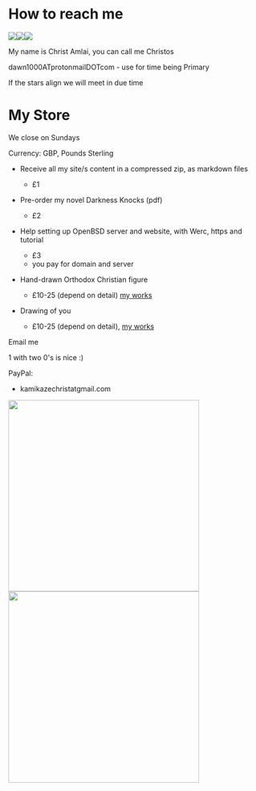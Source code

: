 # How to reach me

<img src=.pix/me.png><img src=.pix/bottle.gif><img src=.pix/test.webp>

My name is Christ Amlai, you can call me Christos

dawn1000ATprotonmailDOTcom - use for time being Primary

If the stars align we will meet in due time

# My Store

We close on Sundays 

Currency: GBP, Pounds Sterling

- Receive all my site/s content in a compressed zip, as markdown files
    - £1
- Pre-order my novel Darkness Knocks (pdf)
    - £2
- Help setting up OpenBSD server and website, with Werc, https and tutorial
    - £3
    - you pay for domain and server

- Hand-drawn Orthodox Christian figure
    - £10-25 (depend on detail) [my works](/icons/misc/personal/my_works)

- Drawing of you
    - £10-25 (depend on detail), [my works](/icons/misc/personal/my_works)

Email me 

1 with two 0's is nice :)

PayPal:

- kamikazechristatgmail.com

<img src=".pix/bum_burns.avif" style="width: 380px;">

<img src=".pix/beautiful.avif" style="width: 380px;">
